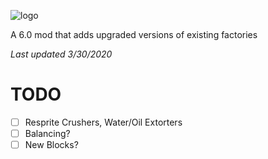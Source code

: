 ![logo](https://github.com/genNAowl/Upgraded-Factories/blob/master/logo.png)

A 6.0 mod that adds upgraded versions of existing factories

*Last updated 3/30/2020*

# TODO
- [ ] Resprite Crushers, Water/Oil Extorters
- [ ] Balancing?
- [ ] New Blocks?
